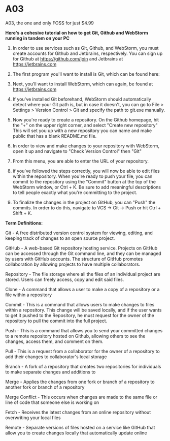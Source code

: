 # A03
A03, the one and only FOSS for just $4.99


**Here's a cohesive tutorial on how to get Git, Github and WebStorm running in tandem on your PC**

1. In order to use services such as Git, Github, and WebStorm, you must create accounts for Github and Jetbrains, respectively.
You can sign up for Github at https://github.com/join and Jetbrains at https://jetbrains.com

2. The first program you'll want to install is Git, which can be found here:

3. Next, you'll want to install WebStorm, which can again, be found at https://jetbrains.com
                                                                       
4. If you've installed Git beforehand, WebStorm should automatically detect where your Git path is, but in case it doesn't, 
you can go to File > Settings > Version Control > Git and specify the path to git.exe manually.

5. Now you're ready to create a repository. On the Github homepage, hit the "+" on the upper right corner, and select 
"Create new repository" This will set you up with a new repository you can name and make public that has a blank README.md file.

6. In order to view and make changes to your repository with WebStorm, open it up and navigate to "Check Version Control" then "Git"

7. From this menu, you are able to enter the URL of your repository.

8. if you've followed the steps correctly, you will now be able to edit files within the repository. When you're ready to push
your file, you can commit to the repository using the "Commit" button at the top of the WebStorm window, or Ctrl + K. Be sure
to add meaningful descriptions to tell people exactly what you're committing to the project.

9. To finalize the changes in the project on GitHub, you can "Push" the commits. In order to do this, navigate to VCS -> Git -> Push
or hit Ctrl + Shift + K. 

**Term Definitions:**

Git - A free distributed version control system for viewing, editing, and keeping track of changes to an open source project.

GitHub - A web-based Git repository hosting service. Projects on GitHub can be accessed through the Git command line,
and they can be managed by users with GitHub accounts. The structure of GitHub promotes collaboration by allowing projects to have
multiple collaborators.

Repository - The file storage where all the files of an individual project are stored. Users can freely access, copy and 
edit said files.

Clone - A command that allows a user to make a copy of a repository or a file within a repository

Commit - This is a command that allows users to make changes to files within a repository. This change will be saved locally, 
and if the user wants to get it pushed to the Repository, he must request for the owner of the repository to pull the commit
into the full project.

Push - This is a command that allows you to send your committed changes to a remote repository hosted on Github, 
allowing others to see the changes, access them, and comment on them.

Pull - This is a request from a collaborator for the owner of a repository to add their changes to collaborator's local storage

Branch - A fork of a repository that creates two repositories for individuals to make separate changes and additions to

Merge - Applies the changes from one fork or branch of a repository to another fork or branch of a repository

Merge Conflict - This occurs when changes are made to the same file or line of code that someone else is working on

Fetch - Receives the latest changes from an online repository without overwriting your local files

Remote - Separate versions of files hosted on a service like GitHub that allow you to create changes locally that automatically 
update online